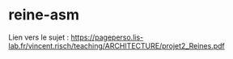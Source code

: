 # reine-asm

Lien vers le sujet : https://pageperso.lis-lab.fr/vincent.risch/teaching/ARCHITECTURE/projet2_Reines.pdf



